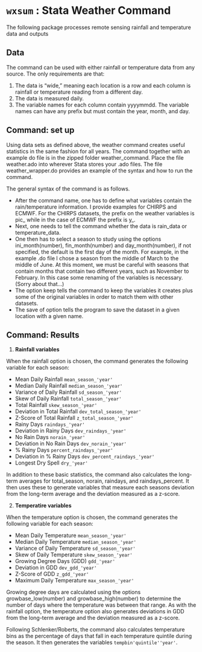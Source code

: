 # ``` wxsum ``` : Stata Weather Command

The following package processes remote sensing rainfall and temperature data and outputs 

## Data

The command can be used with either rainfall or temperature data from any source. The only requirements are that:

1. The data is “wide,” meaning each location is a row and each column is rainfall or temperature reading from a different day.
2. The data is measured daily.
3. The variable names for each column contain yyyymmdd. The variable names can have any prefix but must contain the year, month, and day.

## Command: set up

Using data sets as defined above, the weather command creates useful statistics in the same fashion for all years. The command together with an example do file is in the zipped folder weather_command. Place the file weather.ado into wherever Stata stores your .ado files. The file weather_wrapper.do provides an example of the syntax and how to run the command.

The general syntax of the command is as follows.

- After the command name, one has to define what variables contain the rain/temperature information. I provide examples for CHIRPS and ECMWF. For the CHIRPS datasets, the prefix on the weather variables is pic_ while in the case of ECMWF the prefix is y_.
- Next, one needs to tell the command whether the data is rain_data or temperature_data.
- One then has to select a season to study using the options ini_month(number), fin_month(number) and day_month(number), if not specified, the default is the first day of the month. For example, in the example .do file I chose a season from the middle of March to the middle of June. At this moment, we must be careful with seasons that contain months that contain two different years, such as November to February. In this case some renaming of the variables is necessary. (Sorry about that…)
- The option keep tells the command to keep the variables it creates plus some of the original variables in order to match them with other datasets.
- The save of option tells the program to save the dataset in a given location with a given name.

## Command: Results

1. **Rainfall variables**

When the rainfall option is chosen, the command generates the following variable for each season:

- Mean Daily Rainfall           `mean_season_'year'`
- Median Daily Rainfall         `median_season_'year'`
- Variance of Daily Rainfall    `sd_season_'year'`
- Skew of Daily Rainfall        `total_season_'year'`
- Total Rainfall                `skew_season_'year'`
- Deviation in Total Rainfall   `dev_total_season_'year'`
- Z-Score of Total Rainfall     `z_total_season_'year'`
- Rainy Days                    `raindays_'year'`
- Deviation in Rainy Days       `dev_raindays_'year'`
- No Rain Days                  `norain_'year'`
- Deviation in No Rain Days     `dev_norain_'year'`
- % Rainy Days                  `percent_raindays_'year'`
- Deviation in % Rainy Days     `dev_percent_raindays_'year'`
- Longest Dry Spell             `dry_'year'`

In addition to these basic statistics, the command also calculates the long-term averages for total_season, norain, raindays, and raindays_percent. It then uses these to generate variables that measure each seasons deviation from the long-term average and the deviation measured as a z-score.

2. **Temperatire variables**

When the temperature option is chosen, the command generates the following variable for each season:

- Mean Daily Temperature         `mean_season_'year'`
- Median Daily Temperature       `median_season_'year'`
- Variance of Daily Temperature  `sd_season_'year'`
- Skew of Daily Temperature      `skew_season_'year'`
- Growing Degree Days (GDD)      `gdd_'year'`
- Deviation in GDD               `dev_gdd_'year'`
- Z-Score of GDD                 `z_gdd_'year'`
- Maximum Daily Temperature      `max_season_'year'`

Growing degree days are calculated using the options growbase_low(number) and growbase_high(number) to determine the number of days where the temperature was between that range. As with the rainfall option, the temperature option also generates deviations in GDD from the long-term average and the deviation measured as a z-score.

Following Schlenker/Roberts, the command also calculates temperature bins as the percentage of days that fall in each temperature quintile during the season. It then generates the variables `tempbin'quintile''year'`.

